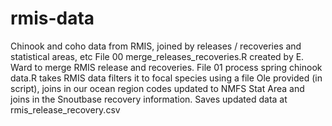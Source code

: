 # rmis-data
Chinook and coho data from RMIS, joined by releases / recoveries and statistical areas, etc
File 00 merge_releases_recoveries.R created by E. Ward to merge RMIS release and recoveries. 
File 01 process spring chinook data.R takes RMIS data filters it to focal species using a file Ole provided (in script), joins in our ocean region codes updated to NMFS Stat Area and joins in the Snoutbase recovery information. Saves updated data at rmis_release_recovery.csv
